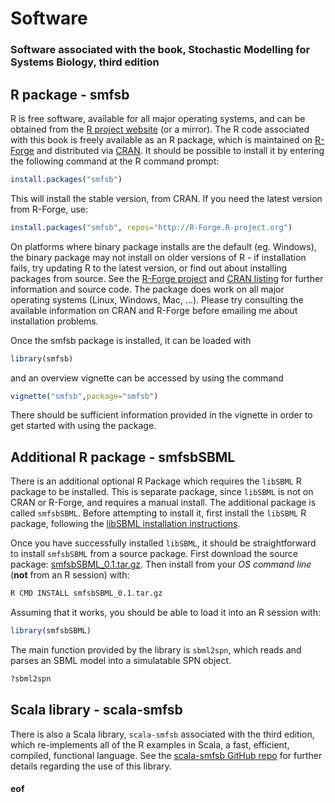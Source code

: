 # Software

### Software associated with the book, Stochastic Modelling for Systems Biology, third edition

## R package - smfsb

R is free software, available for all major operating systems, and can be obtained from the [R project website](http://www.r-project.org/) (or a mirror). The R code associated with this book is freely available as an R package, which is maintained on [R-Forge](http://r-forge.r-project.org/) and distributed via [CRAN](http://cran.r-project.org/). It should be possible to install it by entering the following command at the R command prompt:
```r
install.packages("smfsb")
```
This will install the stable version, from CRAN. If you need the latest version from R-Forge, use:
```r
install.packages("smfsb", repos="http://R-Forge.R-project.org")
```

On platforms where binary package installs are the default (eg. Windows), the binary package may not install on older versions of R - if installation fails, try updating R to the latest version, or find out about installing packages from source. See the [R-Forge project](https://r-forge.r-project.org/projects/smfsb/) and [CRAN listing](http://cran.r-project.org/web/packages/smfsb/) for further information and source code. The package does work on all major operating systems (Linux, Windows, Mac, ...). Please try consulting the available information on CRAN and R-Forge before emailing me about installation problems.

Once the smfsb package is installed, it can be loaded with

```r
library(smfsb)
```
and an overview vignette can be accessed by using the command
```r
vignette("smfsb",package="smfsb")
```
There should be sufficient information provided in the vignette in order to get started with using the package.

## Additional R package - smfsbSBML

There is an additional optional R Package which requires the `libSBML` R package to be installed. This is separate package, since `libSBML` is not on CRAN or R-Forge, and requires a manual install. The additional package is called `smfsbSBML`. Before attempting to install it, first install the `libSBML` R package, following the [libSBML installation instructions](http://sbml.org/Software/libSBML/Downloading_libSBML#R).

Once you have successfully installed `libSBML`, it should be straightforward to install `smfsbSBML` from a source package. First download the source package: [smfsbSBML_0.1.tar.gz](http://www.staff.ncl.ac.uk/d.j.wilkinson/smfsb/3e/smfsbSBML_0.1.tar.gz). Then install from your *OS command line* (**not** from an R session) with:
```bash
R CMD INSTALL smfsbSBML_0.1.tar.gz
```
Assuming that it works, you should be able to load it into an R session with:
```r
library(smfsbSBML)
```
The main function provided by the library is `sbml2spn`, which reads and parses an SBML model into a simulatable SPN object.
```r
?sbml2spn
```

## Scala library - scala-smfsb

There is also a Scala library, `scala-smfsb` associated with the third edition, which re-implements all of the R examples in Scala, a fast, efficient, compiled, functional language. See the [scala-smfsb GitHub repo](https://github.com/darrenjw/scala-smfsb) for further details regarding the use of this library.


#### eof


